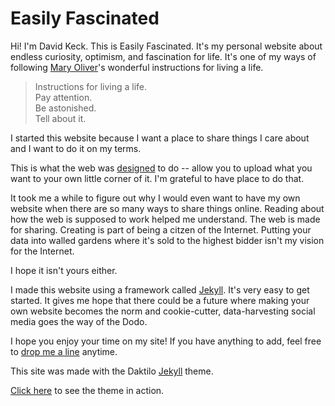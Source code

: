 # Easily Fascinated

Hi! I'm David Keck. This is Easily Fascinated. It's my personal website about endless curiosity, optimism, and fascination for life. It's one of my ways of following [Mary Oliver](http://maryoliver.beacon.org)'s wonderful instructions for living a life.

> Instructions for living a life.  
> Pay attention.  
> Be astonished.  
> Tell about it.

I started this website because I want a place to share things I care about and I want to do it on my terms.

This is what the web was [designed](https://kottke.org/18/04/the-missing-building-blocks-of-the-web) to do -- allow you to upload what you want to your own little corner of it. I'm grateful to have place to do that.

It took me a while to figure out why I would even want to have my own website when there are so many ways to share things online. Reading about how the web is supposed to work helped me understand. The web is made for sharing. Creating is part of being a citzen of the Internet. Putting your data into walled gardens where it's sold to the highest bidder isn't my vision for the Internet.

I hope it isn't yours either.

I made this website using a framework called [Jekyll](https://jekyllrb.com). It's very easy to get started. It gives me hope that there could be a future where making your own website becomes the norm and cookie-cutter, data-harvesting social media goes the way of the Dodo.

I hope you enjoy your time on my site! If you have anything to add, feel free to [drop me a line](mailto:hello@davidskeck.com) anytime.

This site was made with the Daktilo [Jekyll](jekyllrb.com) theme.

[Click here](http://daktilo.github.io/) to see the theme in action.